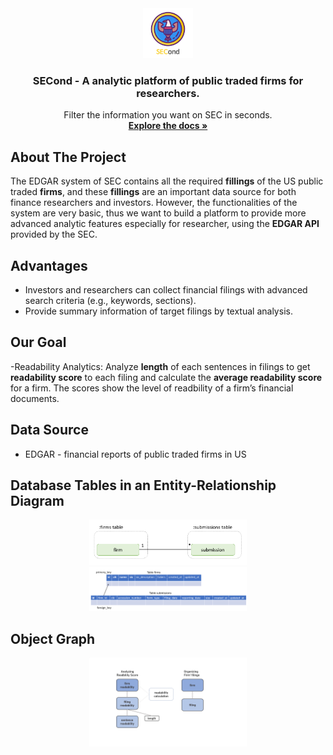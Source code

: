 <div align="center">
  <a href="https://github.com/othneildrew/Best-README-Template">
    <img src="images/logo.png" alt="Logo" width="80" height="80">
  </a>
  <h3 align="center">SECond - A analytic platform of public traded firms for researchers.</h3>
<p align="center">
    Filter the information you want on SEC in seconds.
    <br />
    <a href="https://github.com/SOA-GOAT/SECond"><strong>Explore the docs »</strong></a>
    <br />
  </p>
</div>

## About The Project

The EDGAR system of SEC contains all the required **fillings** of the US public traded **firms**, and these **fillings** are an important data source for both finance researchers and investors. However, the functionalities of the system are very basic, thus we want to build a platform to provide more advanced analytic features especially for researcher, using the **EDGAR API** provided by the SEC.



## Advantages

- Investors and researchers can collect financial filings with advanced search criteria (e.g., keywords, sections).
- Provide summary information of target filings by textual analysis.

## Our Goal
-Readability Analytics: Analyze **length** of each sentences in filings to get **readability score** to each filing and calculate the **average readability score** for a firm. The scores show the level of readbility of a firm’s financial documents.

## Data Source

- EDGAR - financial reports of public traded firms in US


## Database Tables in an Entity-Relationship Diagram
<div align="center">
  <img src="images/database.png" alt="db" width=50%>
</div>
<div align="center">
  <img src="images/db.png" alt="db2" width=50%>
</div>

## Object Graph
<div align="center">
  <img src="images/objectgrapg.png" alt="ObjectGraph" width=50%>
</div>
